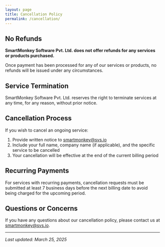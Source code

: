 ```yaml
---
layout: page
title: Cancellation Policy
permalink: /cancellation/
---
```


## No Refunds

**SmartMonkey Software Pvt. Ltd. does not offer refunds for any services or products purchased.**

Once payment has been processed for any of our services or products, no refunds will be issued under any circumstances.

## Service Termination

SmartMonkey Software Pvt. Ltd. reserves the right to terminate services at any time, for any reason, without prior notice.

## Cancellation Process

If you wish to cancel an ongoing service:

1. Provide written notice to [smartmonkey@svs.io](mailto:smartmonkey@svs.io)
2. Include your full name, company name (if applicable), and the specific service to be cancelled
3. Your cancellation will be effective at the end of the current billing period

## Recurring Payments

For services with recurring payments, cancellation requests must be submitted at least 7 business days before the next billing date to avoid being charged for the upcoming period.

## Questions or Concerns

If you have any questions about our cancellation policy, please contact us at [smartmonkey@svs.io](mailto:smartmonkey@svs.io).

---

*Last updated: March 25, 2025*